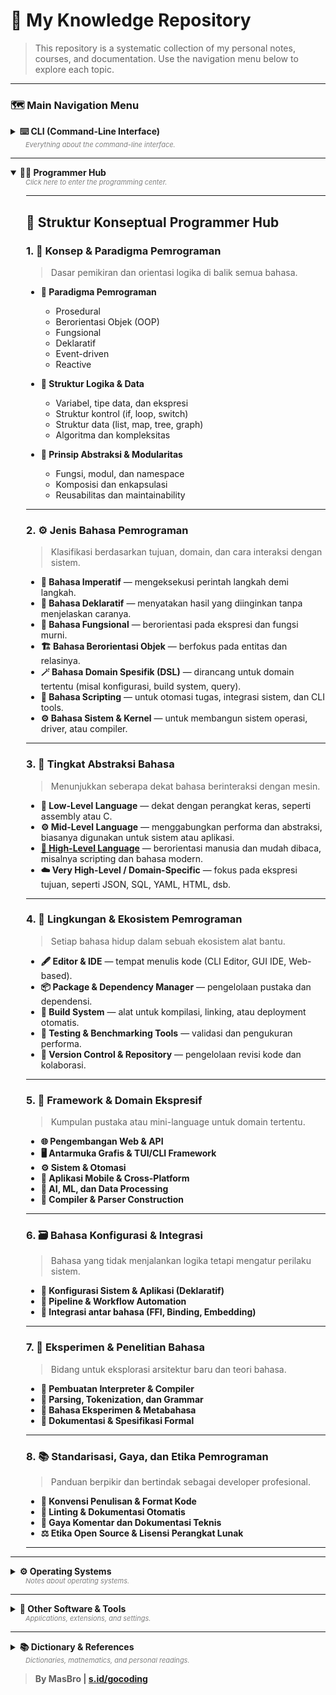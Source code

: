 # 📖 My Knowledge Repository

> This repository is a systematic collection of my personal notes, courses, and documentation. Use the navigation menu below to explore each topic.

---

### 🗺️ **Main Navigation Menu**

<details>
  <summary>
    <strong>⌨️ CLI (Command-Line Interface)</strong>
    <div style="font-size: 11px; color: grey; margin-left: 24px;"><i>Everything about the command-line interface.</i></div>
  </summary>
  <div style="padding-left: 25px; margin-top: 8px;">

---
<!--
## 💡 **Struktur Rekomendasi untuk Bagian CLI**
-->
### 1. 🧭 *Dasar CLI (Fundamental Concepts)*

> Fondasi sebelum menggunakan tools atau shell tertentu.

* **[📘 Pengantar CLI](CLI/pengenalan/README.md)**

  * Apa itu CLI dan perbandingannya dengan GUI
  * Struktur perintah (`command [option] [argument]`)
  * Shortcut dan navigasi dasar terminal
* **[📂 Struktur Sistem Linux](CLI/struktur-sistem/README.md)**

  * Hirarki direktori (`/bin`, `/usr`, `/etc`, dll)
  * File permission & ownership (`chmod`, `chown`)
  * Manipulasi file dasar (`ls`, `cp`, `mv`, `rm`, `cat`, `grep`, `find`)

---

### 2. ⚙️ *Shell & Lingkungan Terminal*

> Menjelaskan perbedaan, konfigurasi, dan ekosistem shell.

* **[🐚 Shell & Interpreter](CLI/shell/README.md)**

  * Bash, Zsh, Fish, Dash: perbandingan dan keunggulan
  * Startup files (`.bashrc`, `.zshrc`, `.profile`, dll)
  * Prompt customization dan environment variable (`$PATH`, `$HOME`, dll)
* **[💻 Emulator Terminal](CLI/terminal/README.md)**

  * Kitty, Alacritty, Foot, WezTerm, Konsole, dll
  * Font, tema, dan integrasi clipboard
  * Shortcut dan binding khusus
* **[🔌 Multiplexer & Session Manager](CLI/multiplexer/README.md)**

  * tmux, screen, dtach
  * Skrip otomatisasi sesi dan layout workspace

---

### 3. 📦 *Manajemen Paket dan Sistem*

> Fokus pada distribusi dan perintah instalasi lintas OS.

* **[🐧 Linux Package Manager](CLI/package-manager/linux/README.md)**

  * pacman, apt, dnf, zypper
  * AUR dan helper-nya (`yay`, `paru`)
* **[🪟 Windows Package Manager](CLI/package-manager/windows/README.md)**

  * winget, Chocolatey, Scoop
* **[🍎 macOS Package Manager](CLI/package-manager/macos/README.md)**

  * Homebrew, MacPorts

---

### 4. 🧰 *Tools CLI Populer*

> Untuk kerja sehari-hari, pemrograman, dan administrasi.

* **[🔧 Tools Produktivitas](CLI/tools/productivity/README.md)**

  * `fzf`, `ripgrep`, `bat`, `exa`, `btop`, `fd`, `tldr`
* **[💬 Network & Downloading](CLI/tools/network/README.md)**

  * `curl`, `wget`, `ping`, `traceroute`, `nmap`
* **[🪄 Text & File Processing](CLI/tools/text/README.md)**

  * `awk`, `sed`, `cut`, `sort`, `uniq`, `jq`, `yq`
* **[🗜 Archiving & Compression](CLI/tools/archive/README.md)**

  * `tar`, `gzip`, `bzip2`, `zip`, `7z`
* **[💡 Dev Tools](CLI/tools/dev/README.md)**

  * `git`, `make`, `docker`, `podman`, `python`, `lua`, `dart`
* **[📖 Editor & Viewer](CLI/tools/editor/README.md)**

  * `vim`, `nano`, `helix`, `less`, `neovim`

---

### 5. 🔣 *Automasi dan Skrip*

> Mulai dari shell scripting dasar hingga integrasi lintas bahasa.

* **[📜 Bash Scripting Dasar](CLI/scripting/bash/README.md)**

  * Variabel, argumen, kondisi, loop
* **[🧩 Lua, Python, dan Dart CLI](CLI/scripting/advanced/README.md)**

  * Membangun CLI tools dengan bahasa pemrograman modern
  * Integrasi dengan shell environment
* **[🔁 Automasi Sistem](CLI/scripting/automation/README.md)**

  * Cron, systemd, alias, dan event hook

---

### 6. 🌐 *Remote & Networking*

> Fokus pada interaksi jarak jauh dan sistem server.

* **[🔐 SSH & SCP](CLI/network/ssh/README.md)**
* **[📡 rsync & transfer file](CLI/network/transfer/README.md)**
* **[🧩 CLI API & JSON Tools](CLI/network/api/README.md)**

---

### 7. 🧠 *Referensi & Eksperimen*

> Dokumentasi akhir yang membantu eksplorasi lebih dalam.

* **[📚 Cheatsheet](CLI/referensi/cheatsheet/README.md)**
* **[🧪 Eksperimen Terminal & Prompt](CLI/referensi/eksperimen/README.md)**
* **[🔧 Troubleshooting CLI](CLI/referensi/troubleshooting/README.md)**


<!--
## 🔄 *Keunggulan Struktur Ini*

* Mengikuti **alur logis pembelajaran** dari konsep dasar hingga scripting dan automasi.
* Memisahkan **lingkungan terminal** dari **perintah sistem** agar mudah dipahami.
* Siap dikembangkan menjadi **situs dokumentasi (mis. `mkdocs`, `mdBook`)** dengan navigasi intuitif.
* Memungkinkan integrasi lintas bahasa (Dart, Lua, Bash) sesuai arah pembelajaran Anda.

---
- **[🖥️ Basic Commands (Linux)](CLI/perintah/README.md)**
- **[📦 Package Manager](CLI/package-manager/README.md)**
  - **[🐧 Linux](CLI/package-manager/linux/README.md)**
  - **[🪟 Windows (Chocolatey, Winget)](CLI/package-manager/windows/README.md)**
- **[💻 Terminal & Shell](CLI/terminal/README.md)**
  - **[📜 Shell Terminal](CLI/terminal/shell-terminal/README.md)**
  - **[🐱 Kitty Terminal](CLI/terminal/kitty/README.md)**
- **[🛠️ Popular CLI Tools](CLI/tools/README.md)**
  - **[🔄 Git (Complete)](CLI/tools/git/README.md)**
  - **[⬢ Helix Editor](CLI/tools/helix/README.md)**
  - **[✨ Neovim](CLI/tools/neovim/README.md)**
  - **[✏️ Nano](CLI/tools/nano/README.md)**
  - **[➕ Others (Pandoc, yt-dlp, etc.)](CLI/tools/README.md)**
- **[🚀 Windows PowerShell](CLI/windows/powershell/README.md)**
-->
  </div>
</details>

---

<details open>
  <summary>
    <strong>👨‍💻 Programmer Hub</strong>
    <div style="font-size: 11px; color: grey; margin-left: 24px;"><i>Click here to enter the programming center.</i></div>
  </summary>
  <div style="padding-left: 25px; margin-top: 8px;">

<!--
Baik, sangat bagus — Anda sudah berada pada tingkat konseptual yang lebih tinggi.
Artinya, bagian **Programmer Hub** tidak lagi berfokus pada “bahasa tertentu”, tetapi pada ***kategori disiplin dalam dunia pemrograman***, yaitu cara berpikir, orientasi, dan paradigma dalam menulis kode.

Berikut adalah **rancangan ideal** untuk struktur **Programmer Hub** versi konseptual, tanpa daftar bahasa spesifik, tetapi tetap menunjukkan **jenis, orientasi, dan filosofi** dalam pemrograman modern.
-->
---

## 🧭 **Struktur Konseptual Programmer Hub**

### 1. 🧠 **Konsep & Paradigma Pemrograman**

> Dasar pemikiran dan orientasi logika di balik semua bahasa.

* **📘 Paradigma Pemrograman**

  * Prosedural
  * Berorientasi Objek (OOP)
  * Fungsional
  * Deklaratif
  * Event-driven
  * Reactive

* **🧮 Struktur Logika & Data**

  * Variabel, tipe data, dan ekspresi
  * Struktur kontrol (if, loop, switch)
  * Struktur data (list, map, tree, graph)
  * Algoritma dan kompleksitas

* **🔄 Prinsip Abstraksi & Modularitas**

  * Fungsi, modul, dan namespace
  * Komposisi dan enkapsulasi
  * Reusabilitas dan maintainability

---

### 2. ⚙️ **Jenis Bahasa Pemrograman**

> Klasifikasi berdasarkan tujuan, domain, dan cara interaksi dengan sistem.

* **🔣 Bahasa Imperatif** — mengeksekusi perintah langkah demi langkah.
* **🧩 Bahasa Deklaratif** — menyatakan hasil yang diinginkan tanpa menjelaskan caranya.
* **🧠 Bahasa Fungsional** — berorientasi pada ekspresi dan fungsi murni.
* **🏗 Bahasa Berorientasi Objek** — berfokus pada entitas dan relasinya.
* **🪄 Bahasa Domain Spesifik (DSL)** — dirancang untuk domain tertentu (misal konfigurasi, build system, query).
* **💬 Bahasa Scripting** — untuk otomasi tugas, integrasi sistem, dan CLI tools.
* **⚙️ Bahasa Sistem & Kernel** — untuk membangun sistem operasi, driver, atau compiler.

---

### 3. 🧱 **Tingkat Abstraksi Bahasa**

> Menunjukkan seberapa dekat bahasa berinteraksi dengan mesin.

* **🧩 Low-Level Language** — dekat dengan perangkat keras, seperti assembly atau C.
* **⚙️ Mid-Level Language** — menggabungkan performa dan abstraksi, biasanya digunakan untuk sistem atau aplikasi.
* **[🧠 High-Level Language](programmer/README.md)** — berorientasi manusia dan mudah dibaca, misalnya scripting dan bahasa modern.
* **☁️ Very High-Level / Domain-Specific** — fokus pada ekspresi tujuan, seperti JSON, SQL, YAML, HTML, dsb.

---

### 4. 🧰 **Lingkungan & Ekosistem Pemrograman**

> Setiap bahasa hidup dalam sebuah ekosistem alat bantu.

* **🖋️ Editor & IDE** — tempat menulis kode (CLI Editor, GUI IDE, Web-based).
* **📦 Package & Dependency Manager** — pengelolaan pustaka dan dependensi.
* **🧩 Build System** — alat untuk kompilasi, linking, atau deployment otomatis.
* **🔬 Testing & Benchmarking Tools** — validasi dan pengukuran performa.
* **🧭 Version Control & Repository** — pengelolaan revisi kode dan kolaborasi.

---

### 5. 🔧 **Framework & Domain Ekspresif**

> Kumpulan pustaka atau mini-language untuk domain tertentu.

* **🌐 Pengembangan Web & API**
* **🖥️ Antarmuka Grafis & TUI/CLI Framework**
* **⚙️ Sistem & Otomasi**
* **📱 Aplikasi Mobile & Cross-Platform**
* **🧠 AI, ML, dan Data Processing**
* **🧾 Compiler & Parser Construction**

---

### 6. 🗃️ **Bahasa Konfigurasi & Integrasi**

> Bahasa yang tidak menjalankan logika tetapi mengatur perilaku sistem.

* **🧾 Konfigurasi Sistem & Aplikasi (Deklaratif)**
* **📜 Pipeline & Workflow Automation**
* **🔧 Integrasi antar bahasa (FFI, Binding, Embedding)**

---

### 7. 🧪 **Eksperimen & Penelitian Bahasa**

> Bidang untuk eksplorasi arsitektur baru dan teori bahasa.

* **🔬 Pembuatan Interpreter & Compiler**
* **🧩 Parsing, Tokenization, dan Grammar**
* **🧠 Bahasa Eksperimen & Metabahasa**
* **🧾 Dokumentasi & Spesifikasi Formal**

---

### 8. 📚 **Standarisasi, Gaya, dan Etika Pemrograman**

> Panduan berpikir dan bertindak sebagai developer profesional.

* **📏 Konvensi Penulisan & Format Kode**
* **📐 Linting & Dokumentasi Otomatis**
* **💬 Gaya Komentar dan Dokumentasi Teknis**
* **⚖️ Etika Open Source & Lisensi Perangkat Lunak**

---

<!--
## 🧩 **Kelebihan Struktur Ini**

* Memetakan **seluruh ekosistem pemrograman tanpa menyebutkan bahasa**.
* Memisahkan antara **fungsi bahasa** dan **peran pengguna (developer, sistem, AI, automasi)**.
* Menjadi fondasi untuk membangun **peta keilmuan pemrograman universal**.
* Dapat diperluas ke tingkat teknis kapan pun tanpa mengubah struktur besar.

---

📌 **Kesimpulan:**
Struktur ini sudah mewakili semua jenis pemrograman yang ada di dunia modern — dari **bahasa sistem rendah**, **bahasa konfigurasi**, **bahasa scripting**, hingga **bahasa domain-spesifik dan AI**.
Anda hanya perlu mengisinya secara bertahap sesuai fokus studi Anda (misalnya mulai dari scripting, lalu framework, lalu compiler theory).

---

- **[➡️ Go to Programmer Hub]()**
-->

  </div>
</details>

---

<details>
  <summary>
    <strong>⚙️ Operating Systems</strong>
    <div style="font-size: 11px; color: grey; margin-left: 24px;"><i>Notes about operating systems.</i></div>
  </summary>
  <div style="padding-left: 25px; margin-top: 8px;">

<!--
Luar biasa — berarti kita akan menyusun ulang bagian **Operating Systems (Arch Linux & Windows)** agar **setara dengan kualitas dan estetika Programmer Hub**, yaitu:
 
 
- Berformat **profesional, terstruktur rapi, dan hierarkis**,
 
- Menggunakan simbol dan heading konsisten,
 
- Terbaca seperti **dokumentasi sistem tingkat ahli**,
 
- Namun tetap **mudah dinavigasi** seperti peta pengetahuan pribadi Anda.
 

 
Berikut hasil penyusunan ulang dalam format *Markdown dokumentatif profesional*:
 -->

# ⚙️ **Operating Systems Hub**
 
 
*Dokumentasi sistem operasi yang berfokus pada Arch Linux dan Windows, meliputi konsep, konfigurasi, manajemen, keamanan, serta integrasi lintas platform.*
 
  
### 🧭 **Main Navigation**
 
 
- 🐧 Arch Linux
 
- 🪟 Windows
 
- 🌉 Integrasi Arch–Windows
 
- 📚 Referensi & Dokumentasi
 

  
## 🧠 **Konsep Dasar Sistem Operasi**
 
 
Fondasi umum sebelum memasuki konfigurasi teknis.
 
 
 
-  
**📘 Pengantar OS**
 
 
  - Definisi, fungsi, dan komponen utama OS
 
  - Perbedaan kernel mode dan user mode
 
  - Konsep bootloader, shell, dan user space
 

 
 
-  
**⚙️ Arsitektur OS**
 
 
  - Kernel, driver, dan subsistem
 
  - Hardware abstraction layer (HAL)
 
  - Process, memory, dan file management
 

 
 
-  
**🧩 Manajemen Sumber Daya**
 
 
  - CPU scheduling, interrupt handling
 
  - Virtual memory & paging system
 
  - I/O device management dan filesystem layer
 

 
 

  
## 🐧 **Arch Linux**
 
 
Distribusi Linux minimalis berbasis KISS (Keep It Simple, Stupid) untuk pengguna tingkat lanjut yang menginginkan kendali penuh.
 
  
### 🪜 **A. Instalasi & Struktur Sistem**
 
 
-  
**🗜️ Instalasi Dasar**
 
 
  - Partisi manual (MBR/GPT) dan filesystem
 
  - Instalasi kernel, firmware, dan base-devel
 
  - Bootloader (`systemd-boot`, `GRUB`)
 

 
 
-  
**📁 Struktur Direktori**
 
 
  - `/`, `/usr`, `/etc`, `/home`, `/opt`, `/var`
 
  - Fungsi file penting dan permission dasar
 

 
 

  
### ⚙️ **B. Manajemen Sistem**
 
 
-  
**📦 Paket & Repositori**
 
 
  - `pacman`, `makepkg`, `yay`, `paru`, dan AUR
 
  - Menyusun repo lokal & build package source
 

 
 
-  
**🔄 Service Management**
 
 
  - Konsep unit & target pada `systemd`
 
  - Membuat dan mengelola custom service
 

 
 
-  
**🧩 Kernel & Module**
 
 
  - Update kernel, DKMS, rebuild module
 
  - Load/unload driver manual
 

 
 

  
### 💻 **C. Lingkungan Kerja**
 
 
-  
**🪟 Window Manager**
 
 
  - `Sway`, `Hyprland`, `i3` — konsep tiling & compositor
 
  - Wayland vs Xorg
 

 
 
-  
**🧱 UI & Komponen Terkait**
 
 
  - Menu launcher: `fuzzel`, `bemenu`, `wofi`
 
  - Notifikasi: `mako`, `dunst`
 
  - Status bar: `waybar`, `yambar`
 

 
 
-  
**🎨 Tema & Tampilan**
 
 
  - GTK/Qt theming
 
  - Font, icon, dan color scheme (Kanagawa, Gruvbox, Catppuccin)
 

 
 

  
### 🌐 **D. Jaringan & Internet**
 
 
-  
**🌍 Konfigurasi Dasar**
 
 
  - `NetworkManager`, `iwctl`, `ip`, `netctl`
 
  - DHCP, static IP, DNS resolver
 

 
 
-  
**🔐 Remote Connection**
 
 
  - `ssh`, `rsync`, `scp`, `sftp`
 
  - Key management dan tunneling
 

 
 
-  
**🛰️ Firewall & VPN**
 
 
  - `ufw`, `iptables`, `nftables`, `wireguard`
 
  - Policy rules dan persistent firewall
 

 
 

  
### 🧰 **E. Maintenance & Optimasi**
 
 
-  
**🩺 Troubleshooting**
 
 
  - `journalctl`, `systemctl status`, chroot recovery
 
  - Dependency fixing & log analysis
 

 
 
-  
**💾 Backup & Restore**
 
 
  - `rsync`, `btrfs`, `timeshift`, snapshot system
 

 
 
-  
**⚙️ Performance**
 
 
  - `htop`, `btop`, `systemd-analyze`, `iotop`
 
  - Kernel tuning dan power management
 

 
 

  
### 🧠 **F. Keamanan & Privasi**
 
 
-  
**🔒 User Privilege**
 
 
  - `sudoers`, `ACL`, `polkit`, `pam`
 
  - Privilege escalation rules
 

 
 
-  
**🗜️ Enkripsi**
 
 
  - LUKS, Secure Boot, swap encryption
 

 
 
-  
**🧾 Hardening**
 
 
  - Audit system, Fail2ban, AppArmor, SELinux
 

 
 

  
## 🪟 **Windows**
 
 
Sistem operasi umum dengan ekosistem grafis kaya, cocok untuk interoperabilitas dan uji lintas platform.
 
  
### 🪜 **A. Instalasi & Struktur Sistem**
 
 
-  
**💽 Instalasi & Dual Boot**
 
 
  - Partisi, UEFI, dan GRUB integration
 
  - Konfigurasi bootloader bersama Arch Linux
 

 
 
-  
**📂 Struktur Direktori**
 
 
  - `C:\Windows`, `C:\Program Files`, `C:\Users`
 
  - Registry system & key konfigurasi
 

 
 

  
### ⚙️ **B. Manajemen Sistem**
 
 
-  
**🔧 System Control**
 
 
  - `services.msc`, `taskschd.msc`, `msconfig`
 
  - Registry editing & startup management
 

 
 
-  
**📦 Package Manager**
 
 
  - `winget`, `choco`, `scoop`
 
  - PowerShell scripting untuk instalasi otomatis
 

 
 
-  
**🧩 Windows Subsystem for Linux (WSL)**
 
 
  - Integrasi Arch di WSL
 
  - File interop (`/mnt/c` → Linux path)
 

 
 

  
### 💻 **C. Antarmuka & Produktivitas**
 
 
-  
**🎨 Personalisasi**
 
 
  - Tema, taskbar, layout, dan accessibility
 
  - Shortcut dan Windows Terminal config
 

 
 
-  
**🗂️ File Explorer & Path Integration**
 
 
  - Symbolic link, drive mapping, network share
 
  - Integrasi CLI (PowerShell ↔ Linux shell)
 

 
 

  
### 🌐 **D. Jaringan & Keamanan**
 
 
-  
**🌍 Network Management**
 
 
  - Adapter properties, IP, DNS, sharing
 
  - Troubleshooting konektivitas
 

 
 
-  
**🛡️ Firewall & Defender**
 
 
  - Inbound/outbound rule management
 
  - Real-time protection dan scanning
 

 
 
-  
**🔐 User Access Control**
 
 
  - Administrator privileges, UAC policy
 
  - BitLocker & credential encryption
 

 
 

  
### 🧰 **E. Backup & Recovery**
 
 
-  
**💾 System Restore**
 
 
  - Restore point, recovery drive
 
  - Backup otomatis via PowerShell
 

 
 
-  
**🩺 Diagnostics**
 
 
  - Event Viewer, `sfc`, `dism`, logs & dumps
 

 
 

  
## 🌉 **Integrasi Arch Linux ↔ Windows**
 
 
Dokumentasi lintas OS untuk lingkungan dual-platform.
 
 
 
-  
**🪟 Boot Management**
 
 
  - `systemd-boot`, `GRUB`, `efibootmgr`
 
  - Chainloading dan EFI entry
 

 
 
-  
**📁 File System Interop**
 
 
  - Akses NTFS dari Linux (`ntfs-3g`)
 
  - Mount otomatis & permission control
 

 
 
-  
**🔌 Remote & Clipboard**
 
 
  - RDP, VNC, dan clipboard sharing
 
  - Input sinkronisasi antar sistem
 

 
 
-  
**🧩 WSL & Network**
 
 
  - Integrasi tool CLI lintas OS
 
  - Shared environment variable & PATH
 

 
 

  
## 📚 **Referensi & Dokumentasi**
 
 
Panduan administratif, eksperimen, dan istilah sistem.
 
 
 
- **📖 Terminologi Kernel & Sistem**
 
- **📋 Daftar Command OS**
 
- **🧠 Log & Analisis Kesalahan**
 
- **📜 Script Konfigurasi & Dotfiles**
 
- **📦 Template Workflow Sistem**
 

  
 <!--
**Catatan:** Struktur ini menyamakan standar dokumentasi dengan *Programmer Hub* — hierarkis, berlapis, dan siap dikembangkan ke bentuk situs dokumentasi seperti *MkDocs* atau *mdBook*. Bagian Arch Linux menitikberatkan pada kendali penuh dan otomasi sistem, sedangkan bagian Windows fokus pada interoperabilitas dan sistem penunjang.
 
  
Apakah Anda ingin saya bantu ubah hasil ini langsung menjadi **template Markdown lengkap** (dengan folder dan file siap pakai), agar bisa langsung ditempatkan di direktori `sistem-operasi/` milik Anda sebagaimana format “Programmer Hub”?

- **[ℹ️ Tentang](sistem-operasi/README.md)**
- **[🔂 Bootloader](sistem-operasi/booting/README.md)**



<details open>
<summary>
<strong>💻 Sistem Operasi</strong>
<div style="font-size: 11px; color: grey; margin-left: 24px;"><i>Kompilasi OS, Arsitektur, dan Konsep</i></div>
</summary>
<div style="padding-left: 25px; margin-top: 8px;">

  - **[🐧 Linux](https://independentlearners.github.io/public/sistem-operasi/linux/)**

      - [Distribusi & Kernel](./sistem-operasi/linux/README.md)
      - [Manajemen File & Sistem](https://www.google.com/search?q=)
      - [Konfigurasi Shell & CLI](https://www.google.com/search?q=)

  - **[🪟 Windows](sistem-operasi/windows/README.md)**

      - [Versi & Antarmuka](https://www.google.com/search?q=)
      - [Sistem Berkas & Registri](https://www.google.com/search?q=)
      - [PowerShell & Command Prompt](https://www.google.com/search?q=)

  - **🍏 macOS**

      - [Lingkungan & Kernel](https://www.google.com/search?q=)
      - [Sistem Berkas & Utilitas](https://www.google.com/search?q=)
      - [Terminal & Skrip Shell](https://www.google.com/search?q=)

    </div>
</details>

<details>
<summary>
<strong>⚙️ Konsep & Arsitektur OS</strong>
<div style="font-size: 11px; color: grey; margin-left: 24px;"><i>Konsep Dasar dan Tingkat Lanjut</i></div>
</summary>
<div style="padding-left: 25px; margin-top: 8px;">

  - [Manajemen Proses & Memori](https://www.google.com/search?q=)

  - [Sistem Berkas & I/O](https://www.google.com/search?q=)

  - [Arsitektur Kernel & Komponen Inti](https://www.google.com/search?q=)

    </div>

</details>

<details>
<summary>
<strong>🌐 OS Lainnya</strong>
<div style="font-size: 11px; color: grey; margin-left: 24px;"><i>Sistem Operasi Non-Mainstream</i></div>
</summary>
<div style="padding-left: 25px; margin-top: 8px;">

  - [BSD & Unix-like](https://www.google.com/search?q=)

  - [Sistem Tertanam (Embedded Systems)](https://www.google.com/search?q=)

  - [OS untuk Jaringan & Server](https://www.google.com/search?q=)

    </div>

</details>


##### [📁 Daftar Lengkap](sistem-operasi/others/README.md) | [⮝ Archlinux ](./sistem-operasi/linux/archlinux/README.md)

  - **[📁 Filesystem Arch Linux](sistem-operasi/linux/archlinux/README.md)**
  - **[🗜 Instalasi Arch Linux](sistem-operasi/linux/archlinux/instalasi/README.md)**
  - **[💻 Others]()**
  -->
  
 </div>
</details>

---

<details>
  <summary>
    <strong>🔧 Other Software & Tools</strong>
    <div style="font-size: 11px; color: grey; margin-left: 24px;"><i>Applications, extensions, and settings.</i></div>
  </summary>
  <div style="padding-left: 25px; margin-top: 8px;">

- **[💻 Software](software/README.md)**
  - **[🌐 Browser Extension (Vimium-C)](software/browser/extention/vimium-c/README.md)**
- **[⚙️ Settings](pengaturan/README.md)**
  - **[🖌️ Visual Studio Code](pengaturan/vsc/README.md)**
- **[📝 Markdown](./programmer/domain-spesifik/tools/markdown/README.md)**

  </div>
</details>

---

<details>
  <summary>
    <strong>📚 Dictionary & References</strong>
    <div style="font-size: 11px; color: grey; margin-left: 24px;"><i>Dictionaries, mathematics, and personal readings.</i></div>
  </summary>
  <div style="padding-left: 25px; margin-top: 8px;">

- **[📖 Language Dictionary](kamus/bahasa/README.md)**
  - **[🕌 Arabic](kamus/bahasa/Arab/README.md)**
  - **[🇮🇩 Indonesian](kamus/bahasa/Indonesia/README.md)**
  - **[🇬🇧 English](kamus/bahasa/Inggris/README.md)**
- **[➕ Mathematics](matematik/README.md)**
- **[🧠 My Readings](saya/README.md)**

  - **[📜 Kitab Ta'lim Muta'allim](saya/book/talim_mutaallim/README.md)**
  - **[📜 Kitab Lubabul Hadits](saya/book/lubabul_hadits/README.md)**

    </div>
  </details>

> **By MasBro | [s.id/gocoding](https://s.id/gocoding)**
